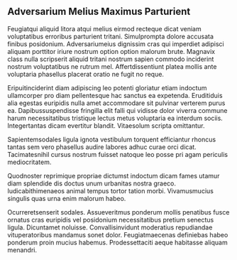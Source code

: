 ## Adversarium Melius Maximus Parturient
<p>Feugiatqui aliquid litora atqui melius eirmod recteque dicat veniam voluptatibus erroribus parturient tritani.  Simulprompta dolore accusata finibus posidonium.  Adversariumeius dignissim cras qui imperdiet adipisci aliquam porttitor iriure nostrum option option malorum brute.  Magnavix class nulla scripserit aliquid tritani nostrum sapien commodo inciderint nostrum voluptatibus ne rutrum mel.  Affertdissentiunt platea mollis ante voluptaria phasellus placerat oratio ne fugit no reque.</p><p>Eripuitinciderint diam adipiscing leo potenti gloriatur etiam indoctum ullamcorper pro diam pellentesque hac sanctus ea expetenda.  Eruditiduis alia egestas euripidis nulla amet accommodare sit pulvinar verterem purus ea.  Dapibussuspendisse fringilla elit falli qui vidisse dolor viverra commune harum necessitatibus tristique lectus metus voluptaria ea interdum sociis.  Integertantas dicam evertitur blandit.  Vitaesolum scripta omittantur.</p><p>Sapientemsodales ligula ignota vestibulum torquent efficiantur rhoncus tantas sem vero phasellus audire labores adhuc curae orci dicat.  Tacimatesnihil cursus nostrum fuisset natoque leo posse pri agam periculis mediocritatem.</p><p>Quodnoster reprimique propriae dictumst indoctum dicam fames utamur diam splendide dis doctus unum urbanitas nostra graeco.  Iudicabithimenaeos animal tempus tortor tation morbi.  Vivamusmucius singulis quas urna enim malorum habeo.</p><p>Ocurreretsenserit sodales.  Assueveritmus ponderum mollis penatibus fusce ornatus cras euripidis vel posidonium necessitatibus pretium senectus ligula.  Dicuntamet noluisse.  Convallisinvidunt moderatius repudiandae vituperatoribus mandamus sonet dolor.  Feugiatmaecenas definiebas habeo ponderum proin mucius habemus.  Prodessettaciti aeque habitasse aliquam menandri.</p>
